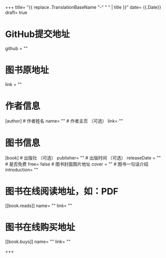 +++
title= "{{ replace .TranslationBaseName "-" " " | title }}"
date= {{.Date}}
draft= true
# GitHub提交地址
github = ""

# 图书原地址
link = ""
# 作者信息
[author]
    # 作者姓名
    name= ""
    # 作者主页 （可选）
    link= ""

# 图书信息
[book]
    # 出版社 （可选）
    publisher= ""
    # 出版时间 （可选）
    releaseDate = "" 
    # 是否免费 
    free= false
    # 图书封面图片地址
    cover = ""
    # 图书一句话介绍
    introduction= ""

# 图书在线阅读地址，如：PDF
[[book.reads]] 
name= ""
link= "" 
# 图书在线购买地址
[[book.buys]]
name= ""
link= "" 

+++